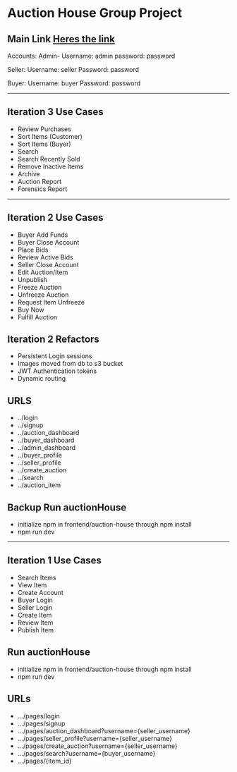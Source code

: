 # Auction House Group Project

## Main Link [Heres the link](https://auction-house-group-java.s3.us-east-2.amazonaws.com/index.html)

Accounts:
Admin-
Username: admin
password: password

Seller:
Username: seller
Password: password

Buyer: 
Username: buyer
Password: password

---------------------
## Iteration 3 Use Cases

- Review Purchases
- Sort Items (Customer)
- Sort Items (Buyer)
- Search
- Search Recently Sold
- Remove Inactive Items
- Archive
- Auction Report
- Forensics Report

---------------------
## Iteration 2 Use Cases

- Buyer Add Funds
- Buyer Close Account
- Place Bids
- Review Active Bids
- Seller Close Account
- Edit Auction/Item
- Unpublish
- Freeze Auction
- Unfreeze Auction
- Request Item Unfreeze
- Buy Now
- Fulfill Auction

## Iteration 2 Refactors

- Persistent Login sessions
- Images moved from db to s3 bucket
- JWT Authentication tokens
- Dynamic routing

## URLS
- ../login
- ../signup
- ../auction_dashboard
- ../buyer_dashboard
- ../admin_dashboard
- ../buyer_profile
- ../seller_profile
- ../create_auction
- ../search
- ../auction_item


## Backup Run auctionHouse

- initialize npm in frontend/auction-house through npm install
- npm run dev


---------------------
## Iteration 1 Use Cases

- Search Items
- View Item
- Create Account
- Buyer Login
- Seller Login
- Create Item
- Review Item
- Publish Item

## Run auctionHouse

- initialize npm in frontend/auction-house through npm install
- npm run dev

## URLs

- .../pages/login
- .../pages/signup
- .../pages/auction_dashboard?username={seller_username}
- .../pages/seller_profile?username={seller_username}
- .../pages/create_auction?username={seller_username}
- .../pages/search?username={buyer_username}
- .../pages/{item_id}
